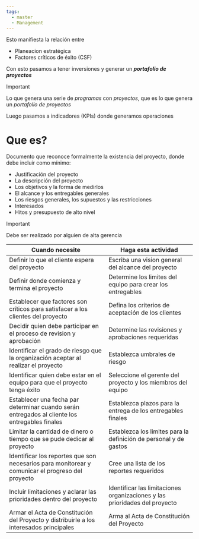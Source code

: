 ```yaml
---
tags:
  - master
  - Management
---
```

Esto manifiesta la relación entre

- Planeacion estratégica
- Factores críticos de éxito (CSF)

Con esto pasamos a tener inversiones y generar un ***portafolio de proyectos***

>[!IMPORTANT]
> Lo que genera una serie de *programas* con *proyectos*, que es lo que genera un *portafolio de proyectos*

Luego pasamos a indicadores (KPIs) donde generamos operaciones

# Que es?
Documento que reconoce formalmente la existencia del proyecto, donde debe incluir como mínimo:
- Justificación del proyecto
- La descripción del proyecto
- Los objetivos y la forma de medirlos
- El alcance y los entregables generales
- Los riesgos generales, los supuestos y las restricciones
- Interesados
- Hitos y presupuesto de alto nivel

>[!IMPORTANT]
>Debe ser realizado por alguien de alta gerencia

| Cuando necesite                                                                                  | Haga esta actividad                                                        |
| ------------------------------------------------------------------------------------------------ | -------------------------------------------------------------------------- |
| Definir lo que el cliente espera del proyecto                                                    | Escriba una vision general del alcance del proyecto                        |
| Definir donde comienza y termina el proyecto                                                     | Determine los limites del equipo para crear los entregables                |
| Establecer que factores son críticos para satisfacer a los clientes del proyecto                 | Defina los criterios de aceptación de los clientes                         |
| Decidir quien debe participar en el proceso de revision y aprobación                             | Determine las revisiones y aprobaciones requeridas                         |
| Identificar el grado de riesgo que la organización aceptar al realizar el proyecto               | Establezca umbrales de riesgo                                              |
| Identificar quien debe estar en el equipo para que el proyecto tenga éxito                       | Seleccione el gerente del proyecto y los miembros del equipo               |
| Establecer una fecha par determinar cuando serán entregados al cliente los entregables finales   | Establezca plazos para la entrega de los entregables finales               |
| Limitar la cantidad de dinero o tiempo que se pude dedicar al proyecto                           | Establezca los limites para la definición de personal y de gastos          |
| Identificar los reportes que son necesarios para monitorear y comunicar el progreso del proyecto | Cree una lista de los reportes requeridos                                  |
| Incluir limitaciones y aclarar las prioridades dentro del proyecto                               | Identificar las limitaciones organizaciones y las prioridades del proyecto |
| Armar el Acta de Constitución del Proyecto y distribuirle a los interesados principales          | Arma al Acta de Constitución del Proyecto                                  |

